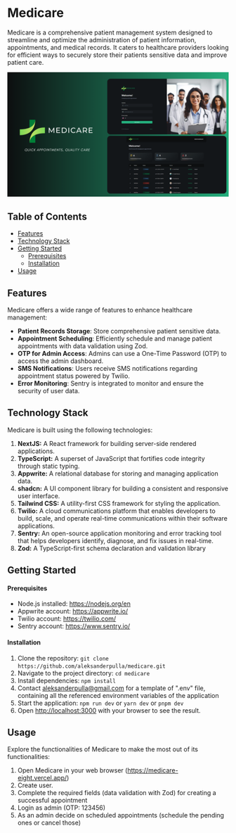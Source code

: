 # Medicare

Medicare is a comprehensive patient management system designed to streamline and optimize the administration of patient information, appointments, and medical records. It caters to healthcare providers looking for efficient ways to securely store their patients sensitive data and improve patient care.

![thumbnail](public/assets/images/medicare-thumbnail.png)

## Table of Contents

- [Features](#features)
- [Technology Stack](#technology-stack)
- [Getting Started](#getting-started)
  - [Prerequisites](#prerequisites)
  - [Installation](#installation)
- [Usage](#usage)

## Features

Medicare offers a wide range of features to enhance healthcare management:

- **Patient Records Storage**: Store comprehensive patient sensitive data.
- **Appointment Scheduling**: Efficiently schedule and manage patient appointments with data validation using Zod.
- **OTP for Admin Access**: Admins can use a One-Time Password (OTP) to access the admin dashboard.
- **SMS Notifications**: Users receive SMS notifications regarding appointment status powered by Twilio.
- **Error Monitoring**: Sentry is integrated to monitor and ensure the security of user data.

## Technology Stack

Medicare is built using the following technologies:

1. **NextJS:** A React framework for building server-side rendered applications.
2. **TypeScript:** A superset of JavaScript that fortifies code integrity through static typing.
3. **Appwrite:** A relational database for storing and managing application data.
4. **shadcn:** A UI component library for building a consistent and responsive user interface.
5. **Tailwind CSS:** A utility-first CSS framework for styling the application.
6. **Twilio:** A cloud communications platform that enables developers to build, scale, and operate real-time communications within their software applications.
7. **Sentry:** An open-source application monitoring and error tracking tool that helps developers identify, diagnose, and fix issues in real-time.
8. **Zod:** A TypeScript-first schema declaration and validation library

## Getting Started

#### Prerequisites

- Node.js installed: https://nodejs.org/en
- Appwrite account: https://appwrite.io/
- Twilio account: https://twilio.com/
- Sentry account: https://www.sentry.io/

#### Installation

1. Clone the repository: `git clone https://github.com/aleksanderpulla/medicare.git`
2. Navigate to the project directory: `cd medicare`
3. Install dependencies: `npm install`
4. Contact aleksanderpulla@gmail.com for a template of ".env" file, containing all the referenced environment variables of the application
5. Start the application: `npm run dev` or `yarn dev` or `pnpm dev`
6. Open [http://localhost:3000](http://localhost:3000) with your browser to see the result.

## Usage

Explore the functionalities of Medicare to make the most out of its functionalities:

1. Open Medicare in your web browser (https://medicare-eight.vercel.app/)
2. Create user.
3. Complete the required fields (data validation with Zod) for creating a successful appointment
4. Login as admin (OTP: 123456)
5. As an admin decide on scheduled appointments (schedule the pending ones or cancel those)
